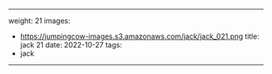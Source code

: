 
---
weight: 21
images:
- https://jumpingcow-images.s3.amazonaws.com/jack/jack_021.png
title: jack 21
date: 2022-10-27
tags:
- jack
---
